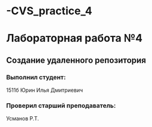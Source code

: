# -CVS_practice_4
# Лабораторная работа №4
## Создание удаленного репозитория
### Выполнил студент:
1511б
Юрин Илья Дмитриевич
### Проверил старший преподаватель:
Усманов Р.Т.
